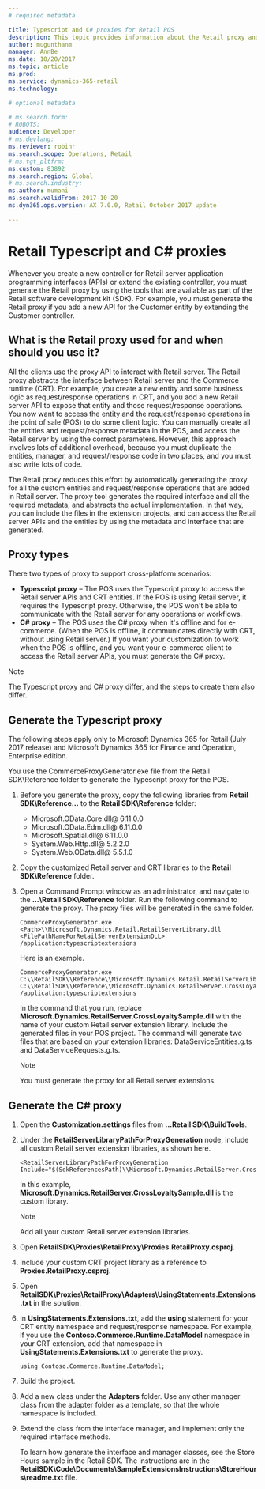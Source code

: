 ```yaml
---
# required metadata

title: Typescript and C# proxies for Retail POS
description: This topic provides information about the Retail proxy and explains how to generate it.
author: mugunthanm
manager: AnnBe
ms.date: 10/20/2017
ms.topic: article
ms.prod: 
ms.service: dynamics-365-retail
ms.technology: 

# optional metadata

# ms.search.form: 
# ROBOTS: 
audience: Developer
# ms.devlang: 
ms.reviewer: robinr
ms.search.scope: Operations, Retail
# ms.tgt_pltfrm: 
ms.custom: 83892
ms.search.region: Global
# ms.search.industry: 
ms.author: mumani
ms.search.validFrom: 2017-10-20
ms.dyn365.ops.version: AX 7.0.0, Retail October 2017 update

---
```


# Retail Typescript and C# proxies

Whenever you create a new controller for Retail server application programming interfaces (APIs) or extend the existing controller, you must generate the Retail proxy by using the tools that are available as part of the Retail software development kit (SDK). For example, you must generate the Retail proxy if you add a new API for the Customer entity by extending the Customer controller.

## What is the Retail proxy used for and when should you use it?

All the clients use the proxy API to interact with Retail server. The Retail proxy abstracts the interface between Retail server and the Commerce runtime (CRT). For example, you create a new entity and some business logic as request/response operations in CRT, and you add a new Retail server API to expose that  entity and those request/response operations. You now want to access the entity and the request/response operations in the point of sale (POS) to do some client logic. You can manually create all the entities and request/response metadata in the POS, and access the Retail server by using the correct parameters. However, this approach involves lots of additional overhead, because you must duplicate the entities, manager, and request/response code in two places, and you must also write lots of code.

The Retail proxy reduces this effort by automatically generating the proxy for all the custom entities and request/response operations that are added in Retail server. The proxy tool generates the required interface and all the required metadata, and abstracts the actual implementation. In that way, you can include the files in the extension projects, and can access the Retail server APIs and the entities by using the metadata and interface that are generated.

## Proxy types

There two types of proxy to support cross-platform scenarios:

- **Typescript proxy** – The POS uses the Typescript proxy to access the Retail server APIs and CRT entities. If the POS is using Retail server, it requires the Typescript proxy. Otherwise, the POS won't be able to communicate with the Retail server for any operations or workflows.
- **C# proxy** – The POS uses the C# proxy when it's offline and for e-commerce. (When the POS is offline, it communicates directly with CRT, without using Retail server.) If you want your customization to work when the POS is offline, and you want your e-commerce client to access the Retail server APIs, you must generate the C# proxy.

> [!NOTE]
> The Typescript proxy and C# proxy differ, and the steps to create them also differ.

## Generate the Typescript proxy

The following steps apply only to Microsoft Dynamics 365 for Retail (July 2017 release) and Microsoft Dynamics 365 for Finance and Operation, Enterprise edition.

You use the CommerceProxyGenerator.exe file from the Retail SDK\Reference folder to generate the Typescript proxy for the POS.

1. Before you generate the proxy, copy the following libraries from **Retail SDK\Reference\...** to the **Retail SDK\Reference** folder:

    - Microsoft.OData.Core.dll@ 6.11.0.0
    - Microsoft.OData.Edm.dll@ 6.11.0.0
    - Microsoft.Spatial.dll@ 6.11.0.0
    - System.Web.Http.dll@ 5.2.2.0
    - System.Web.OData.dll@ 5.5.1.0

2. Copy the customized Retail server and CRT libraries to the **Retail SDK\Reference** folder.
3. Open a Command Prompt window as an administrator, and navigate to the **...\Retail SDK\Reference** folder. Run the following command to generate the proxy. The proxy files will be generated in the same folder.

    ```
    CommerceProxyGenerator.exe <Path>\\Microsoft.Dynamics.Retail.RetailServerLibrary.dll <FilePathNameForRetailServerExtensionDLL> /application:typescriptextensions
    ```

    Here is an example.

    ``` 
    CommerceProxyGenerator.exe C:\\RetailSDK\\Reference\\Microsoft.Dynamics.Retail.RetailServerLibrary.dll C:\\RetailSDK\\Reference\\Microsoft.Dynamics.RetailServer.CrossLoyaltySample.dll /application:typescriptextensions
    ```

    In the command that you run, replace **Microsoft.Dynamics.RetailServer.CrossLoyaltySample.dll** with the name of your custom Retail server extension library. Include the generated files in your POS project. The command will generate two files that are based on your extension libraries: DataServiceEntities.g.ts and DataServiceRequests.g.ts.

    > [!NOTE]
    > You must generate the proxy for all Retail server extensions.

## Generate the C# proxy

1. Open the **Customization.settings** files from **...Retail SDK\BuildTools**.
2. Under the **RetailServerLibraryPathForProxyGeneration** node, include all custom Retail server extension libraries, as shown here.

    ```
    <RetailServerLibraryPathForProxyGeneration Include="$(SdkReferencesPath)\\Microsoft.Dynamics.RetailServer.CrossLoyaltySample.dll"/>;
    ```

    In this example, **Microsoft.Dynamics.RetailServer.CrossLoyaltySample.dll** is the custom library.

    > [!NOTE]
    > Add all your custom Retail server extension libraries.

3. Open **RetailSDK\Proxies\RetailProxy\Proxies.RetailProxy.csproj**.
4. Include your custom CRT project library as a reference to **Proxies.RetailProxy.csproj**.
5. Open **RetailSDK\Proxies\RetailProxy\Adapters\UsingStatements.Extensions.txt** in the solution.
6. In **UsingStatements.Extensions.txt**, add the **using** statement for your CRT entity namespace and request/response namespace. For example, if you use the **Contoso.Commerce.Runtime.DataModel** namespace in your CRT extension, add that namespace in **UsingStatements.Extensions.txt** to generate the proxy.

    ```
    using Contoso.Commerce.Runtime.DataModel;
    ```

7. Build the project.
8. Add a new class under the **Adapters** folder. Use any other manager class from the adapter folder as a template, so that the whole namespace is included.
9. Extend the class from the interface manager, and implement only the required interface methods.

    To learn how generate the interface and manager classes, see the Store Hours sample in the Retail SDK. The instructions are in the **RetailSDK\Code\Documents\SampleExtensionsInstructions\StoreHours\readme.txt** file.
